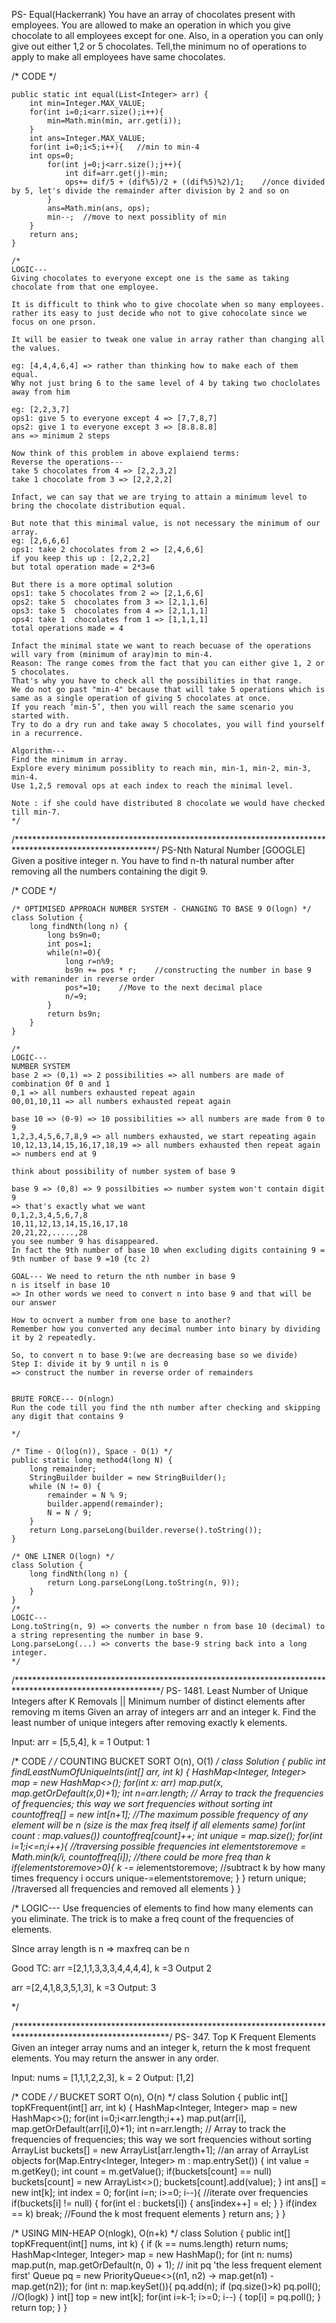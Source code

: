 PS- Equal(Hackerrank)
You have an array of chocolates present with employees. 
You are allowed to make an operation in which you give chocolate to all employees except for one.
Also, in a operation you can only give out either 1,2 or 5 chocolates.
Tell,the minimum no of operations to apply to make all employees have same chocolates.

/* CODE */
```
public static int equal(List<Integer> arr) {
    int min=Integer.MAX_VALUE;
    for(int i=0;i<arr.size();i++){
        min=Math.min(min, arr.get(i));
    }
    int ans=Integer.MAX_VALUE;
    for(int i=0;i<5;i++){   //min to min-4
    int ops=0;
        for(int j=0;j<arr.size();j++){
            int dif=arr.get(j)-min;
            ops+= dif/5 + (dif%5)/2 + ((dif%5)%2)/1;    //once divided by 5, let's divide the remainder after division by 2 and so on
        }
        ans=Math.min(ans, ops);
        min--;  //move to next possiblity of min
    }
    return ans;
}

/*
LOGIC---
Giving chocolates to everyone except one is the same as taking chocolate from that one employee.

It is difficult to think who to give chocolate when so many employees.
rather its easy to just decide who not to give cohocolate since we focus on one prson.

It will be easier to tweak one value in array rather than changing all the values.

eg: [4,4,4,6,4] => rather than thinking how to make each of them equal.
Why not just bring 6 to the same level of 4 by taking two choclolates away from him

eg: [2,2,3,7]
ops1: give 5 to everyone except 4 => [7,7,8,7]
ops2: give 1 to everyone except 3 => [8.8.8.8]
ans => minimum 2 steps

Now think of this problem in above explaiend terms:
Reverse the operations---
take 5 chocolates from 4 => [2,2,3,2]
take 1 chocolate from 3 => [2,2,2,2]

Infact, we can say that we are trying to attain a minimum level to bring the chocolate distribution equal.

But note that this minimal value, is not necessary the minimum of our array.
eg: [2,6,6,6]
ops1: take 2 chocolates from 2 => [2,4,6,6]
if you keep this up : [2,2,2,2]
but total operation made = 2*3=6

But there is a more optimal solution
ops1: take 5 chocolates from 2 => [2,1,6,6]
ops2: take 5  chocolates from 3 => [2,1,1,6]
ops3: take 5  chocolates from 4 => [2,1,1,1]
ops4: take 1  chocolates from 1 => [1,1,1,1]
total operations made = 4 

Infact the minimal state we want to reach becuase of the operations will vary from (minimum of aray)min to min-4.
Reason: The range comes from the fact that you can either give 1, 2 or 5 chocolates. 
That's why you have to check all the possibilities in that range. 
We do not go past "min-4" because that will take 5 operations which is same as a single operation of giving 5 chocolates at once.
If you reach ‘min-5’, then you will reach the same scenario you started with.
Try to do a dry run and take away 5 chocolates, you will find yourself in a recurrence.

Algorithm---
Find the minimum in array. 
Explore every minimum possiblity to reach min, min-1, min-2, min-3, min-4.
Use 1,2,5 removal ops at each index to reach the minimal level.

Note : if she could have distributed 8 chocolate we would have checked till min-7.
*/
```

/********************************************************************************************************/
PS-Nth Natural Number [GOOGLE]
Given a positive integer n. You have to find n-th natural number after removing all the numbers containing the digit 9.

/* CODE */
```
/* OPTIMISED APPROACH NUMBER SYSTEM - CHANGING TO BASE 9 O(logn) */
class Solution {
    long findNth(long n) {
        long bs9n=0;
        int pos=1;
        while(n!=0){
            long r=n%9;
            bs9n += pos * r;    //constructing the number in base 9 with remaninder in reverse order
            pos*=10;    //Move to the next decimal place
            n/=9;
        }
        return bs9n;
    }
}

/*
LOGIC---
NUMBER SYSTEM
base 2 => (0,1) => 2 possibilities => all numbers are made of combination 0f 0 and 1
0,1 => all numbers exhausted repeat again
00,01,10,11 => all numbers exhausted repeat again

base 10 => (0-9) => 10 possibilities => all numbers are made from 0 to 9
1,2,3,4,5,6,7,8,9 => all numbers exhausted, we start repeating again
10,12,13,14,15,16,17,18,19 => all numbers exhausted then repeat again
=> numbers end at 9

think about possibility of number system of base 9

base 9 => (0,8) => 9 possilbities => number system won't contain digit 9
=> that's exactly what we want
0,1,2,3,4,5,6,7,8
10,11,12,13,14,15,16,17,18
20,21,22,.....,28
you see number 9 has disappeared.
In fact the 9th number of base 10 when excluding digits containing 9 = 9th number of base 9 =10 {tc 2)

GOAL--- We need to return the nth number in base 9
n is itself in base 10
=> In other words we need to convert n into base 9 and that will be our answer

How to ocnvert a number from one base to another?
Remember how you converted any decimal number into binary by dividing it by 2 repeatedly.

So, to convert n to base 9:(we are decreasing base so we divide)
Step I: divide it by 9 until n is 0
=> construct the number in reverse order of remainders


BRUTE FORCE--- O(nlogn)
Run the code till you find the nth number after checking and skipping any digit that contains 9

*/
```
```
/* Time - O(log(n)), Space - O(1) */
public static long method4(long N) {
    long remainder;
    StringBuilder builder = new StringBuilder();
    while (N != 0) {
        remainder = N % 9;
        builder.append(remainder);
        N = N / 9;
    }
    return Long.parseLong(builder.reverse().toString());
}
```
```
/* ONE LINER O(logn) */
class Solution {
    long findNth(long n) {
        return Long.parseLong(Long.toString(n, 9));
    }
}
/*
LOGIC---
Long.toString(n, 9) => converts the number n from base 10 (decimal) to a string representing the number in base 9.
Long.parseLong(...) => converts the base-9 string back into a long integer.
*/
```


/*********************************************************************************************************/
PS- 1481. Least Number of Unique Integers after K Removals || Minimum number of distinct elements after removing m items
Given an array of integers arr and an integer k. Find the least number of unique integers after removing exactly k elements.

Input: arr = [5,5,4], k = 1
Output: 1

/* CODE */
/* COUNTING BUCKET SORT O(n), O(1) */
class Solution {
    public int findLeastNumOfUniqueInts(int[] arr, int k) {
        HashMap<Integer, Integer> map = new HashMap<>();
        for(int x: arr) map.put(x, map.getOrDefault(x,0)+1);
        int n=arr.length;
        // Array to track the frequencies of frequencies; this way we sort frequencies without sorting
        int countoffreq[] = new int[n+1]; //The maximum possible frequency of any element will be n (size is the max freq itself if all elements same)
        for(int count : map.values()) countoffreq[count]++;
        int unique = map.size();
        for(int i=1;i<=n;i++){ //traversing possible frequencies
            int elementstoremove = Math.min(k/i, countoffreq[i]); //there could be more freq than k
            if(elementstoremove>0){
                k -= i*elementstoremove; //subtract k by how many times frequency i occurs
                unique-=elementstoremove;
            }
        }
        return unique;   //traversed all frequencies and removed all elements
    }
}

/*
LOGIC---
Use frequencies of elements to find how many elements can you eliminate.
The trick is to make a freq count of the frequencies of elements.

SInce array length is n => maxfreq can be n

Good TC:
arr =[2,1,1,3,3,3,4,4,4,4], k =3
Output 2

arr =[2,4,1,8,3,5,1,3], k =3
Output: 3

*/

/***********************************************************************************************************/
PS- 347. Top K Frequent Elements
Given an integer array nums and an integer k, return the k most frequent elements. You may return the answer in any order.

Input: nums = [1,1,1,2,2,3], k = 2
Output: [1,2]

/* CODE */
/* BUCKET SORT O(n), O(n) */
class Solution {
    public int[] topKFrequent(int[] arr, int k) {
        HashMap<Integer, Integer> map = new HashMap<>();
        for(int i=0;i<arr.length;i++) map.put(arr[i], map.getOrDefault(arr[i],0)+1);
        int n=arr.length;
        // Array to track the frequencies of frequencies; this way we sort frequencies without sorting
        ArrayList<Integer> buckets[] = new ArrayList[arr.length+1]; //an array of ArrayList<Integer> objects
        for(Map.Entry<Integer, Integer> m : map.entrySet()) {
            int value = m.getKey();
            int count = m.getValue();
            if(buckets[count] == null) buckets[count] = new ArrayList<>();
            buckets[count].add(value);
        }
        int ans[] = new int[k];
        int index = 0;
        for(int i=n; i>=0; i--){    //iterate over frequencies
            if(buckets[i] != null) {
                for(int el : buckets[i]) {
                    ans[index++] = el;
                }
            }
            if(index == k) break; //Found the k most frequent elements
        }
        return ans;
    }
}


/* USING MIN-HEAP O(nlogk), O(n+k) */
class Solution {
    public int[] topKFrequent(int[] nums, int k) {
        if (k == nums.length) return nums;
        HashMap<Integer, Integer> map = new HashMap();
        for (int n: nums) map.put(n, map.getOrDefault(n, 0) + 1);
        // init pq 'the less frequent element first'
        Queue<Integer> pq = new PriorityQueue<>((n1, n2) -> map.get(n1) - map.get(n2));
        for (int n: map.keySet()){
          pq.add(n);
          if (pq.size()>k) pq.poll();    //O(logk)
        }
        int[] top = new int[k];
        for(int i=k-1; i>=0; i--) {
            top[i] = pq.poll();
        }
        return top;
    }
}